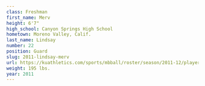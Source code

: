 ```yaml
---
class: Freshman
first_name: Merv
height: 6'7"
high_school: Canyon Springs High School
hometown: Moreno Valley, Calif.
last_name: Lindsay
number: 22
position: Guard
slug: 2011-lindsay-merv
url: https://kuathletics.com/sports/mbball/roster/season/2011-12/player/merv-lindsay/
weight: 195 lbs.
year: 2011
---
```

